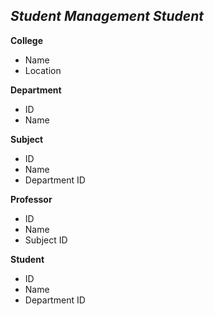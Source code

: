 ## *Student Management Student*


**College**

 - Name
 - Location



**Department**

 - ID
 - Name



**Subject**

 - ID
 - Name
 - Department ID



**Professor**

 - ID
 - Name
 - Subject ID



**Student**

 - ID
 - Name
 - Department ID


